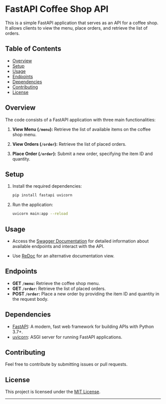 

# FastAPI Coffee Shop API

This is a simple FastAPI application that serves as an API for a coffee shop. It allows clients to view the menu, place orders, and retrieve the list of orders.

## Table of Contents

- [Overview](#overview)
- [Setup](#setup)
- [Usage](#usage)
- [Endpoints](#endpoints)
- [Dependencies](#dependencies)
- [Contributing](#contributing)
- [License](#license)

## Overview

The code consists of a FastAPI application with three main functionalities:

1. **View Menu (`/menu`):** Retrieve the list of available items on the coffee shop menu.

2. **View Orders (`/order`):** Retrieve the list of placed orders.

3. **Place Order (`/order`):** Submit a new order, specifying the item ID and quantity.

## Setup

1. Install the required dependencies:

    ```bash
    pip install fastapi uvicorn
    ```

2. Run the application:

    ```bash
    uvicorn main:app --reload
    ```


## Usage

- Access the [Swagger Documentation](http://127.0.0.1:8000/docs) for detailed information about available endpoints and interact with the API.

- Use [ReDoc](http://127.0.0.1:8000/redoc) for an alternative documentation view.

## Endpoints

- **GET `/menu`:** Retrieve the coffee shop menu.
- **GET `/order`:** Retrieve the list of placed orders.
- **POST `/order`:** Place a new order by providing the item ID and quantity in the request body.

## Dependencies

- [FastAPI](https://fastapi.tiangolo.com/): A modern, fast web framework for building APIs with Python 3.7+.
- [uvicorn](https://www.uvicorn.org/): ASGI server for running FastAPI applications.

## Contributing

Feel free to contribute by submitting issues or pull requests.

## License

This project is licensed under the [MIT License](LICENSE).

---


